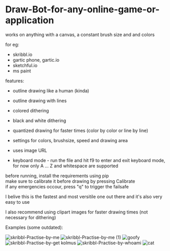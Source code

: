 # Draw-Bot-for-any-online-game-or-application
works on anything with a canvas, a constant brush size and and colors

for eg:
* skribbl.io
* gartic phone, gartic.io
* sketchful.io
* ms paint

features:
* outline drawing like a human (kinda)
* outline drawing with lines
* colored dithering
* black and white dithering
* quantized drawing for faster times (color by color or line by line)
* settings for colors, brushsize, speed and drawing area
* uses image URL

* keyboard mode - run the file and hit f9 to enter and exit keyboard mode, for now only A ... Z and whitespace are supported

before running, install the requirements using pip\
make sure to calibrate it before drawing by pressing Calibrate\
if any emergencies occour, press "q" to trigger the failsafe

I belive this is the fastest and most versitile one out there and it's also very easy to use

I also recommend using clipart images for faster drawing times (not necessary for dithering)

Examples (some outdated):

![skribbl-Practise-by-me ](https://user-images.githubusercontent.com/108233076/179418688-babc824a-0f97-42b0-80a1-37c2b8d6a241.gif)
![skribbl-Practise-by-me  (1)](https://user-images.githubusercontent.com/108233076/179418846-23bc80ea-5489-4792-a794-7a7429d4ec71.gif)
![goofy](https://user-images.githubusercontent.com/108233076/175929283-a5b94884-7071-4211-a84e-f5b2f5f4beb6.gif)
![skribbl-Practise-by-get kolmus](https://user-images.githubusercontent.com/108233076/178114034-246d8fd7-6e62-4751-8d0a-1335f292f1d4.gif)
![skribbl-Practise-by-whoami](https://user-images.githubusercontent.com/108233076/178746472-2af700ae-4e46-495d-a479-ad28579a032c.gif)
![cat](https://user-images.githubusercontent.com/108233076/181997267-e1d9c9f9-00ac-4ea7-831e-9c5248c2bdfd.gif)

